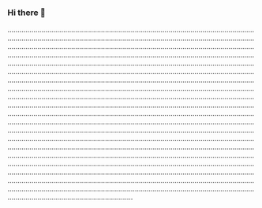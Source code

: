 ### Hi there 👋

...............................................................................................................................................................................................................................................................................................................................................................................................................................................................................................................................................................................................................................................................................................................................................................................................................................................................................................................................................................................................................................................................................................................................................................................................................................................................................................................................................................................................................................................................................................................................................................................................................................................................................................................................................................................................................................................................................................................................................................................................................................................................................................................................................................................................................................................................................................................................................................................................................................................................................................................................................................................................................................................
